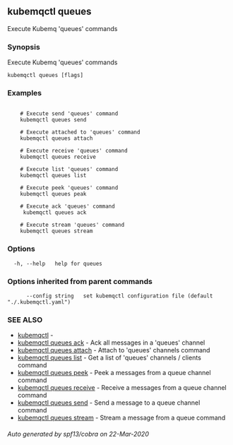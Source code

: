 ## kubemqctl queues

Execute Kubemq 'queues' commands

### Synopsis

Execute Kubemq 'queues' commands

```
kubemqctl queues [flags]
```

### Examples

```

	# Execute send 'queues' command
	kubemqctl queues send

	# Execute attached to 'queues' command
	kubemqctl queues attach

	# Execute receive 'queues' command
	kubemqctl queues receive
	
	# Execute list 'queues' command
	kubemqctl queues list

	# Execute peek 'queues' command
	kubemqctl queues peak

	# Execute ack 'queues' command
	 kubemqctl queues ack

	# Execute stream 'queues' command
	kubemqctl queues stream

```

### Options

```
  -h, --help   help for queues
```

### Options inherited from parent commands

```
      --config string   set kubemqctl configuration file (default "./.kubemqctl.yaml")
```

### SEE ALSO

* [kubemqctl](kubemqctl.md)	 - 
* [kubemqctl queues ack](kubemqctl_queues_ack.md)	 - Ack all messages in a 'queues' channel
* [kubemqctl queues attach](kubemqctl_queues_attach.md)	 - Attach to 'queues' channels command
* [kubemqctl queues list](kubemqctl_queues_list.md)	 - Get a list of 'queues' channels / clients command
* [kubemqctl queues peek](kubemqctl_queues_peek.md)	 - Peek a messages from a queue channel command
* [kubemqctl queues receive](kubemqctl_queues_receive.md)	 - Receive a messages from a queue channel command
* [kubemqctl queues send](kubemqctl_queues_send.md)	 - Send a message to a queue channel command
* [kubemqctl queues stream](kubemqctl_queues_stream.md)	 - Stream a message from a queue command

###### Auto generated by spf13/cobra on 22-Mar-2020
